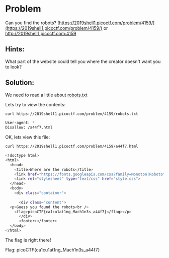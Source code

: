 # Problem
Can you find the robots? [https://2019shell1.picoctf.com/problem/4159/](https://2019shell1.picoctf.com/problem/4159/) or http://2019shell1.picoctf.com:4159

## Hints:
What part of the website could tell you where the creator doesn't want you to look?

## Solution:

We need to read a little about [robots.txt](http://www.robotstxt.org/robotstxt.html)

Lets try to view the contents:
```bash
curl https://2019shell1.picoctf.com/problem/4159/robots.txt

User-agent: *
Disallow: /a44f7.html
```

OK, lets view this file:
```bash
curl https://2019shell1.picoctf.com/problem/4159/a44f7.html

<!doctype html>
<html>
  <head>
    <title>Where are the robots</title>
    <link href="https://fonts.googleapis.com/css?family=Monoton|Roboto" rel="stylesheet">
    <link rel="stylesheet" type="text/css" href="style.css">
  </head>
  <body>
    <div class="container">
      
      <div class="content">
  <p>Guess you found the robots<br />
    <flag>picoCTF{ca1cu1at1ng_Mach1n3s_a44f7}</flag></p>
      </div>
      <footer></footer>
  </body>
</html>
```

The flag is right there!

Flag: picoCTF{ca1cu1at1ng_Mach1n3s_a44f7}
